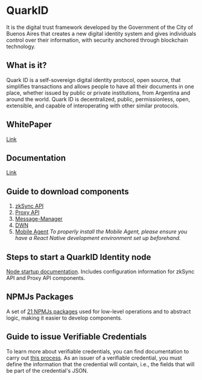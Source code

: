# QuarkID

It is the digital trust framework developed by the Government of the City of Buenos Aires that creates a new digital identity system and gives individuals control over their information, with security anchored through blockchain technology.

## What is it?

Quark ID is a self-sovereign digital identity protocol, open source, that simplifies transactions and allows people to have all their documents in one place, whether issued by public or private institutions, from Argentina and around the world. Quark ID is decentralized, public, permissionless, open, extensible, and capable of interoperating with other similar protocols.

## WhitePaper

[Link](https://github.com/ssi-quarkid/WhitePaper)

## Documentation
[Link](https://docs.quarkid.org/en/)

## Guide to download components

1. [zkSync API](https://github.com/ssi-quarkid/api-zkSync)
2. [Proxy API](https://github.com/ssi-quarkid/api-proxy)
3. [Message-Manager](https://github.com/ssi-quarkid/message-manager)
4. [DWN](https://github.com/ssi-quarkid/dwn)
5. [Mobile Agent](https://github.com/ssi-quarkid/agente-mobile) *To properly install the Mobile Agent, please ensure you have a React Native development environment set up beforehand.*

## Steps to start a QuarkID Identity node
[Node startup documentation](https://github.com/ssi-quarkid/Nodo-QuickStart). Includes configuration information for zkSync API and Proxy API components.

## NPMJs Packages
A set of [21 NPMJs packages](https://github.com/ssi-quarkid/Paquetes-NPMjs) used for low-level operations and to abstract logic, making it easier to develop components.

## Guide to issue Verifiable Credentials

To learn more about verifiable credentials, you can find documentation to carry out [this process](https://docs.quarkid.org/en/Quickstart/Creacion%20de%20una%20VC/). As an issuer of a verifiable credential, you must define the information that the credential will contain, i.e., the fields that will be part of the credential's JSON.

